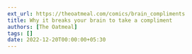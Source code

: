 ```yaml
---
ext_url: https://theoatmeal.com/comics/brain_compliments
title: Why it breaks your brain to take a compliment
authors: [The Oatmeal]
tags: []
date: 2022-12-20T00:00:00+05:30
---
```


